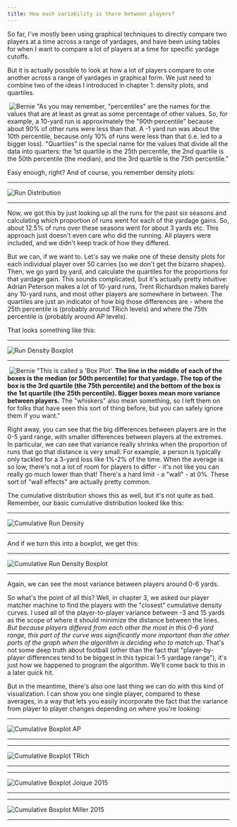 ```yaml
---
title: How much variability is there between players?
---
```


So far, I've mostly been using graphical techniques to directly compare two players at a time across a range of yardages, and have been using tables for when I want to compare a lot of players at a time for specific yardage cutoffs.  
  
But it is actually possible to look at how a lot of players compare to one another across a range of yardages in graphical form. We just need to combine two of the ideas I introduced in chapter 1: density plots, and quartiles.  
  
<p><img style="float: left; margin: 0px 4px" src="/GroundControl/images/BernieA.jpg" alt="Bernie" />  "As you may remember, "percentiles" are the names for the values that are at least as great as some percentage of other values. So, for example, a 10-yard run is approximately the "90th percentile" because about 90% of other runs were less than that. A -1 yard run was about the 10th percentile, because only 10% of runs were less than that (i.e. led to a bigger loss). "Quartiles" is the special name for the values that divide all the data into quarters: the 1st quartile is the 25th percentile, the 2nd quartile is the 50th percentile (the median), and the 3rd quartile is the 75th percentile."</p>  
  
Easy enough, right? And of course, you remember density plots:  
  
* * *

![Run Distribution](/GroundControl/images/ch1_fig2_rundist.png)  

* * *
  
Now, we got this by just looking up all the runs for the past six seasons and calculating which proportion of runs went for each of the yardage gains. So, about 12.5% of runs over these seasons went for about 3 yards etc. This approach just doesn't even care who did the running. All players were included, and we didn't keep track of how they differed.  
  
But we can, if we want to. Let's say we make one of these density plots for each individual player over 50 carries (so we don't get the bizarro shapes). Then, we go yard by yard, and calculate the quartiles for the proportions for that yardage gain. This sounds complicated, but it's actually pretty intuitive: Adrian Peterson makes a lot of 10-yard runs, Trent Richardson makes barely any 10-yard runs, and most other players are somewhere in between. The quartiles are just an indicator of how big those differences are - where the 25th percentile is (probably around TRich levels) and where the 75th percentile is (probably around AP levels).  
  
That looks something like this:  
  
* * *

![Run Density Boxplot](/GroundControl/images/QH_DenBox.png)  

* * *
  
<p><img style="float: left; margin: 0px 4px" src="/GroundControl/images/BernieA.jpg" alt="Bernie" />  "This is called a 'Box Plot'. <b>The line in the middle of each of the boxes is the median (or 50th percentile) for that yardage. The top of the box is the 3rd quartile (the 75th percentile) and the bottom of the box is the 1st quartile (the 25th percentile). Bigger boxes mean more variance between players.</b> The "whiskers" also mean something, so I left them on for folks that have seen this sort of thing before, but you can safely ignore them if you want."</p>  
  
Right away, you can see that the big differences between players are in the 0-5 yard range, with smaller differences between players at the extremes. In particular, we can see that variance really shrinks when the proportion of runs that go that distance is very small. For example, a person is typically only tackled for a 3-yard loss like 1%-2% of the time. When the average is so low, there's not a lot of room for players to differ - it's not like you can really go much lower than that! There's a hard limit - a "wall" - at 0%. These sort of "wall effects" are actually pretty common.
  
The cumulative distribution shows this as well, but it's not quite as bad. Remember, our basic cumulative distribution looked like this:  
  
* * *

![Cumulative Run Density](/GroundControl/images/ch1_fig3_cumildense.png)  

* * *
  
And if we turn this into a boxplot, we get this:  
  
* * *

![Cumulative Run Density Boxplot](/GroundControl/images/QH_CumBox.png)  

* * *
  
Again, we can see the most variance between players around 0-6 yards.  
  
So what's the point of all this? Well, in chapter 3, we asked our player matcher machine to find the players with the "closest" cumulative density curves. I used all of the player-to-player variance between -3 and 15 yards as the scope of where it should minimize the distance between the lines. _But because players differed from each other the most in this 0-6 yard range, this part of the curve was significantly more important than the other parts of the graph when the algorithm is deciding who to match up._ That's not some deep truth about football (other than the fact that "player-by-player differences tend to be biggest in this typical 1-5 yardage range"), it's just how we happened to program the algorithm. We'll come back to this in a later quick hit.  
  
But in the meantime, there's also one last thing we can do with this kind of visualization. I can show you one single player, compared to these averages, in a way that lets you easily incorporate the fact that the variance from player to player changes depending on where you're looking:  
  
* * *

![Cumulative Boxplot AP](/GroundControl/images/QH_CumBox_AP.png)  

* * *
  
  
* * *

![Cumulative Boxplot TRich](/GroundControl/images/QH_CumBox_TRich.png)  

* * *
  
  
* * *

![Cumulative Boxplot Joique 2015](/GroundControl/images/QH_CumBox_Joique2015.png)  

* * *
  
  
* * *

![Cumulative Boxplot Miller 2015](/GroundControl/images/Miller_cumdenbox15.png)  

* * *
  
